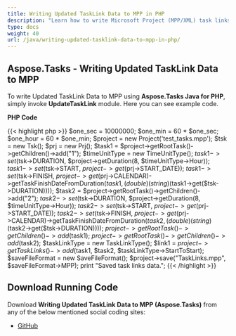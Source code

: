 ```yaml
---
title: Writing Updated TaskLink Data to MPP in PHP
description: "Learn how to write Microsoft Project (MPP/XML) task links using Aspose.Tasks Java for PHP."
type: docs
weight: 40
url: /java/writing-updated-tasklink-data-to-mpp-in-php/
---
```


## **Aspose.Tasks - Writing Updated TaskLink Data to MPP**
To write Updated TaskLink Data to MPP using **Aspose.Tasks Java for PHP**, simply invoke **UpdateTaskLink** module. Here you can see example code.

**PHP Code**

{{< highlight php >}}
$one_sec = 10000000;
$one_min = 60 * $one_sec;
$one_hour = 60 * $one_min;
$project = new Project('test_tasks.mpp');
$tsk = new Tsk();
$prj = new Prj();
$task1 = $project->getRootTask()->getChildren()->add("1");
$timeUnitType = new TimeUnitType();
$task1->set($tsk->DURATION, $project->getDuration(8, $timeUnitType->Hour));
$task1->set($tsk->START, $project->get($prj->START_DATE));
$task1->set($tsk->FINISH, $project->get($prj->CALENDAR)->getTaskFinishDateFromDuration($task1,(double)(string)($task1->get($tsk->DURATION))));
$task2 = $project->getRootTask()->getChildren()->add("2");
$task2->set($tsk->DURATION, $project->getDuration(8, $timeUnitType->Hour));
$task2->set($tsk->START, $project->get($prj->START_DATE));
$task2->set($tsk->FINISH, $project->get($prj->CALENDAR)->getTaskFinishDateFromDuration($task2, (double)(string)($task2->get($tsk->DURATION))));
$project->getRootTask()->getChildren()->add($task1);
$project->getRootTask()->getChildren()->add($task2);
$taskLinkType = new TaskLinkType();
$link1 = $project->getTaskLinks()->add($task1, $task2, $taskLinkType->StartToStart);
$saveFileFormat = new SaveFileFormat();
$project->save("TaskLinks.mpp", $saveFileFormat->MPP);
print "Saved task links data.";
{{< /highlight >}}

## **Download Running Code**
Download **Writing Updated TaskLink Data to MPP (Aspose.Tasks)** from any of the below mentioned social coding sites:

- [GitHub](https://github.com/aspose-tasks/Aspose.Tasks-for-Java/blob/master/Plugins/Aspose_Tasks_Java_for_PHP/src/aspose/tasks/WorkingWithTaskLinks/UpdateTaskLink.php)
